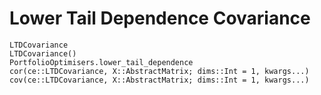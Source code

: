 # Lower Tail Dependence Covariance

```@docs
LTDCovariance
LTDCovariance()
PortfolioOptimisers.lower_tail_dependence
cor(ce::LTDCovariance, X::AbstractMatrix; dims::Int = 1, kwargs...)
cov(ce::LTDCovariance, X::AbstractMatrix; dims::Int = 1, kwargs...)
```
